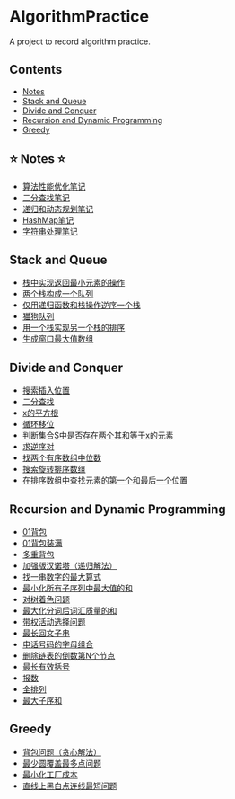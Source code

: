 # AlgorithmPractice
A project to record algorithm practice. 

## Contents 
* [Notes](#Notes)
* [Stack and Queue](#StackAndQueue)
* [Divide and Conquer](#DivideAndConquer)
* [Recursion and Dynamic Programming](#RecursionAndDynamicProgramming)
* [Greedy](#Greedy)

<span id="Notes"></span>
## ⭐ Notes ⭐
* [算法性能优化笔记](./src/PerformanceOptimization.md)
* [二分查找笔记](./src/BinarySearch.md)
* [递归和动态规划笔记](./src/RecursionAndDynamicProgramming.md)
* [HashMap笔记](./src/HashMapNote.md)
* [字符串处理笔记](./src/StringAndStringBuilder.md)

<span id="StackAndQueue"></span>
## Stack and Queue
* [栈中实现返回最小元素的操作](./src/MyStack.java)
* [两个栈构成一个队列](./src/TwoStackQueue.java)
* [仅用递归函数和栈操作逆序一个栈](./src/ReverseStackByRecursion.java)
* [猫狗队列](./src/DogCatQueue.java)
* [用一个栈实现另一个栈的排序](./src/SortStackByStack.java)
* [生成窗口最大值数组](./src/MaxWindow.java)

<span id="DivideAndConquer"></span>
## Divide and Conquer
* [搜索插入位置](./src/SearchInsertPosition.java)
* [二分查找](./src/BinarySearchExample.java)
* [x的平方根](./src/SqrtOfX.java)
* [循环移位](./src/CycleShift.py)
* [判断集合S中是否存在两个其和等于x的元素](./src/FindNumsEaualS.py)
* [求逆序对](./src/Inversions.py)
* [找两个有序数组中位数](./src/FindMedianSortedArrays.java)
* [搜索旋转排序数组](./src/SearchInRotatedSortedArray.java)
* [在排序数组中查找元素的第一个和最后一个位置](./src/FindFirstAndLastPositionOfElementInSortedArray.java)

<span id="RecursionAndDynamicProgramming"></span>
## Recursion and Dynamic Programming
* [01背包](./src/Bag01.java)
* [01背包装满](./src/ProperBag.java)
* [多重背包](./src/MultipleBag.java)
* [加强版汉诺塔（递归解法）](./src/EnhancedHanNoi.java)
* [找一串数字的最大算式](./src/GetMaxEquation.java)
* [最小化所有子序列中最大值的和](./src/MinMaxSum.java)
* [对树着色问题](./src/ColorTheTree.java)
* [最大化分词后词汇质量的和](./src/MaxWordSegmentation.java)
* [带权活动选择问题](./src/MaxWeightActivity.java)
* [最长回文子串](./src/LongestPalindromicSubstring.java)
* [电话号码的字母组合](./src/LetterCombinations.java)
* [删除链表的倒数第N个节点](./src/RemoveNthFromEnd.java)
* [最长有效括号](./src/LongestValidParentheses.java)
* [报数](./src/CountAndSay.java)
* [全排列](./src/Permutations.java)
* [最大子序和](./src/MaximumSubarray.java)


<span id="Greedy"></span>
## Greedy
* [背包问题（贪心解法）](./src/GreedyBag.java)
* [最少圆覆盖最多点问题](./src/BoatCommunication.java)
* [最小化工厂成本](./src/MinFactoryCost.java)
* [直线上黑白点连线最短问题](./src/MinBlackWhiteLine.java)
























